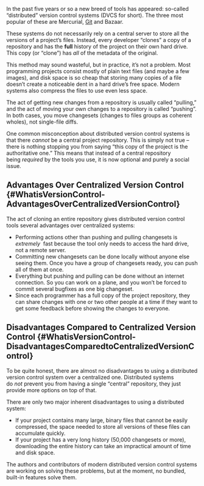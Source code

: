 In the past five years or so a new breed of tools has appeared: so-called “distributed” version control systems \(DVCS for short\). The three most popular of these are Mercurial, [Git](http://www.atlassian.com/git/) and Bazaar.

These systems do not necessarily rely on a central server to store all the versions of a project’s files. Instead, every developer “clones” a copy of a repository and has the **full** history of the project on their own hard drive. This copy \(or “clone”\) has _all_ of the metadata of the original.

This method may sound wasteful, but in practice, it’s not a problem. Most programming projects consist mostly of plain text files \(and maybe a few images\), and disk space is so cheap that storing many copies of a file doesn’t create a noticeable dent in a hard drive’s free space. Modern systems also compress the files to use even less space.

The act of getting new changes from a repository is usually called “pulling,” and the act of moving your own changes to a repository is called “pushing”. In both cases, you move changesets \(changes to files groups as coherent wholes\), not single-file diffs.

One common misconception about distributed version control systems is that there _cannot_ be a central project repository. This is simply not true – there is nothing stopping you from saying “this copy of the project is the authoritative one.” This means that instead of a central repository being _required_ by the tools you use, it is now optional and purely a social issue.

## Advantages Over Centralized Version Control {#WhatisVersionControl-AdvantagesOverCentralizedVersionControl}

The act of cloning an entire repository gives distributed version control tools several advantages over centralized systems:

* Performing actions other than pushing and pulling changesets is 
  _extremely_
   fast because the tool only needs to access the hard drive, not a remote server.
* Committing new changesets can be done locally without anyone else seeing them. Once you have a group of changesets ready, you can push all of them at once.
* Everything but pushing and pulling can be done without an internet connection. So you can work on a plane, and you won’t be forced to commit several bugfixes as one big changeset.
* Since each programmer has a full copy of the project repository, they can share changes with one or two other people at a time if they want to get some feedback before showing the changes to everyone.

## Disadvantages Compared to Centralized Version Control {#WhatisVersionControl-DisadvantagesComparedtoCentralizedVersionControl}

To be quite honest, there are almost no disadvantages to using a distributed version control system over a centralized one. Distributed systems do _not_ prevent you from having a single “central” repository, they just provide more options on top of that.

There are only two major inherent disadvantages to using a distributed system:

* If your project contains many large, binary files that cannot be easily compressed, the space needed to store all versions of these files can accumulate quickly.
* If your project has a very long history \(50,000 changesets or more\), downloading the entire history can take an impractical amount of time and disk space.

The authors and contributors of modern distributed version control systems are working on solving these problems, but at the moment, no bundled, built-in features solve them.

